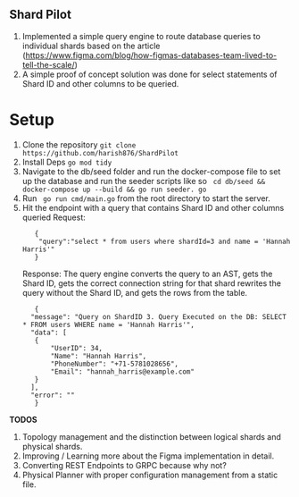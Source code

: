 ## Shard Pilot

1. Implemented a simple query engine to route database queries to individual shards based on the article (https://www.figma.com/blog/how-figmas-databases-team-lived-to-tell-the-scale/)
2. A simple proof of concept solution was done for select statements of Shard ID and other columns to be queried.   


# Setup
1. Clone the repository ```git clone https://github.com/harish876/ShardPilot```
2. Install Deps ```go mod tidy```
3. Navigate to the db/seed folder and run the docker-compose file to set up the database and run the seeder scripts like so ``` cd db/seed && docker-compose up --build && go run seeder. go```
4. Run ``` go run cmd/main.go``` from the root directory to start the server.
5. Hit the endpoint with a query that contains Shard ID and other columns queried
   Request:
    ```
       {
        "query":"select * from users where shardId=3 and name = 'Hannah Harris'"
       }
     ```
   Response: The query engine converts the query to an AST, gets the Shard ID, gets the correct connection string for that shard rewrites the query without the Shard ID, and gets the rows from the table.
     ```
        {
       "message": "Query on ShardID 3. Query Executed on the DB: SELECT * FROM users WHERE name = 'Hannah Harris'",
       "data": [
        {
            "UserID": 34,
            "Name": "Hannah Harris",
            "PhoneNumber": "+71-5781028656",
            "Email": "hannah_harris@example.com"
        }
       ],
       "error": ""
        }
     ```

**TODOS**
1. Topology management and the distinction between logical shards and physical shards.
2. Improving / Learning more about the Figma implementation in detail.
3. Converting REST Endpoints to GRPC because why not?
4. Physical Planner with proper configuration management from a static file.

